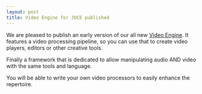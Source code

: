 ```yaml
---
layout: post
title: Video Engine for JUCE published
---
```


We are pleased to publish an early version of our all new [Video Engine](/developer/videoengine/).
It features a video processing pipeline, so you can use that to create video players, editors or other creative tools.

Finally a framework that is dedicated to allow manipulating audio AND video with the same tools and language.

You will be able to write your own video processors to easily enhance the repertoire.

